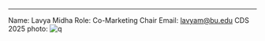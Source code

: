 ---
Name: Lavya Midha
Role: Co-Marketing Chair
Email: lavyam@bu.edu
CDS 2025
photo: ![q](https://user-images.githubusercontent.com/73726129/214955407-46cf940a-b37a-452a-aa4e-384ef129d0b7.jpeg)

